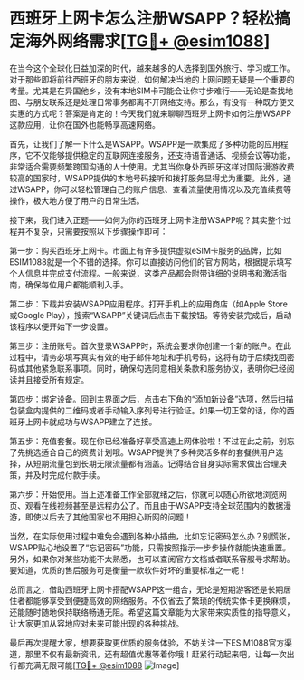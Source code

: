 # 西班牙上网卡怎么注册WSAPP？轻松搞定海外网络需求[[TG💪+ @esim1088](https://t.me/s/esim1088)]

在当今这个全球化日益加深的时代，越来越多的人选择到国外旅行、学习或工作。对于那些即将前往西班牙的朋友来说，如何解决当地的上网问题无疑是一个重要的考量。尤其是在异国他乡，没有本地SIM卡可能会让你寸步难行——无论是查找地图、与朋友联系还是处理日常事务都离不开网络支持。那么，有没有一种既方便又实惠的方式呢？答案是肯定的！今天我们就来聊聊西班牙上网卡如何注册WSAPP这款应用，让你在国外也能畅享高速网络。

首先，让我们了解一下什么是WSAPP。WSAPP是一款集成了多种功能的应用程序，它不仅能够提供稳定的互联网连接服务，还支持语音通话、视频会议等功能，非常适合需要频繁跨国沟通的人士使用。尤其当你身处西班牙这样对国际漫游收费较高的国家时，WSAPP提供的本地号码接听和拨打服务显得尤为重要。此外，通过WSAPP，你可以轻松管理自己的账户信息、查看流量使用情况以及充值续费等操作，极大地方便了用户的日常生活。

接下来，我们进入正题——如何为你的西班牙上网卡注册WSAPP呢？其实整个过程并不复杂，只需要按照以下步骤操作即可：

第一步：购买西班牙上网卡。市面上有许多提供虚拟eSIM卡服务的品牌，比如ESIM1088就是一个不错的选择。你可以直接访问他们的官方网站，根据提示填写个人信息并完成支付流程。一般来说，这类产品都会附带详细的说明书和激活指南，确保每位用户都能顺利入手。

第二步：下载并安装WSAPP应用程序。打开手机上的应用商店（如Apple Store或Google Play），搜索“WSAPP”关键词后点击下载按钮。等待安装完成后，启动该程序以便开始下一步设置。

第三步：注册账号。首次登录WSAPP时，系统会要求你创建一个新的账户。在此过程中，请务必填写真实有效的电子邮件地址和手机号码，这将有助于后续找回密码或其他紧急联系事项。同时，确保勾选同意相关条款和服务协议，表明你已经阅读并且接受所有规定。

第四步：绑定设备。回到主界面之后，点击右下角的“添加新设备”选项，然后扫描包装盒内提供的二维码或者手动输入序列号进行验证。如果一切正常的话，你的西班牙上网卡就成功与WSAPP建立了连接。

第五步：充值套餐。现在你已经准备好享受高速上网体验啦！不过在此之前，别忘了先挑选适合自己的资费计划哦。WSAPP提供了多种灵活多样的套餐供用户选择，从短期流量包到长期无限流量都有涵盖。记得结合自身实际需求做出合理决策，并及时完成付款手续。

第六步：开始使用。当上述准备工作全部就绪之后，你就可以随心所欲地浏览网页、观看在线视频甚至是远程办公了。而且由于WSAPP支持全球范围内的数据漫游，即使以后去了其他国家也不用担心断网的问题！

当然，在实际使用过程中难免会遇到各种小插曲，比如忘记密码怎么办？别慌张，WSAPP贴心地设置了“忘记密码”功能，只需按照指示一步步操作就能快速重置。另外，如果你对某些功能不太熟悉，也可以查阅官方文档或者联系客服寻求帮助。要知道，优质的售后服务可是衡量一款软件好坏的重要标准之一呢！

总而言之，借助西班牙上网卡搭配WSAPP这一组合，无论是短期游客还是长期居住者都能够享受到便捷高效的网络服务。不仅省去了繁琐的传统实体卡更换麻烦，还能随时随地保持联络畅通无阻。希望这篇文章能为大家带来实质性的指导意义，让大家更加从容地应对未来可能出现的各种挑战。

最后再次提醒大家，想要获取更优质的服务体验，不妨关注一下ESIM1088官方渠道，那里不仅有最新资讯，还有超值优惠等着你哦！赶紧行动起来吧，让每一次出行都充满无限可能[[TG💪+ @esim1088](https://t.me/s/esim1088) ![Image](https://i.postimg.cc/4NQfJmqS/Snipaste-2025-05-13-00-14-12.png)]